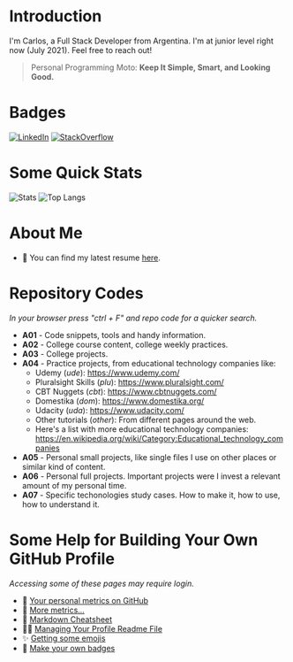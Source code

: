 # Introduction
I'm Carlos, a Full Stack Developer from Argentina. I'm at junior level right now (July 2021). Feel free to reach out!

> Personal Programming Moto: **Keep It Simple, Smart, and Looking Good.**

# Badges
<a href="https://www.linkedin.com/in/carloswm85/"><img src="https://img.shields.io/badge/LinkedIn--_.svg?style=social&logo=linkedin" alt="LinkedIn"></a>
<a href="https://stackoverflow.com/users/7389293/carloswm85"><img src="https://img.shields.io/badge/StackOverflow--_.svg?style=social&logo=stackoverflow" alt="StackOverflow"></a>

# Some Quick Stats
![Stats](https://github-readme-stats.vercel.app/api?username=carloswm85&show_icons=true&count_private=true&line_height=40&theme=dark)
![Top Langs](https://github-readme-stats.vercel.app/api/top-langs/?username=carloswm85&theme=dark)

# About Me
- 📝 You can find my latest resume [here](https://carloswm85.github.io/portfolio/documents/carlos_resume_latest.pdf).

# Repository Codes
_In your browser press "ctrl + F" and repo code for a quicker search._

- **A01** - Code snippets, tools and handy information.
- **A02** - College course content, college weekly practices.
- **A03** - College projects.
- **A04** - Practice projects, from educational technology companies like:
  -  Udemy (*ude*): https://www.udemy.com/
  -  Pluralsight Skills (*plu*): https://www.pluralsight.com/
  -  CBT Nuggets (*cbt*): https://www.cbtnuggets.com/
  -  Domestika (*dom*): https://www.domestika.org/
  -  Udacity (*uda*): https://www.udacity.com/
  -  Other tutorials (*other*): From different pages around the web.
  -  Here's a list with more educational technology companies: https://en.wikipedia.org/wiki/Category:Educational_technology_companies
-  **A05** - Personal small projects, like single files I use on other places or similar kind of content.
-  **A06** - Personal full projects. Important projects were I invest a relevant amount of my personal time.
-  **A07** - Specific techonologies study cases. How to make it, how to use, how to understand it.

# Some Help for Building Your Own GitHub Profile
_Accessing some of these pages may require login._
- 📐 [Your personal metrics on GitHub](https://github.com/lowlighter/metrics)
- 📏 [More metrics...](https://github.com/anuraghazra/github-readme-stats)
- 📃 [Markdown Cheatsheet](https://github.com/adam-p/markdown-here/wiki/Markdown-Cheatsheet)
- 🙋‍♂️ [Managing Your Profile Readme File](https://docs.github.com/en/github/setting-up-and-managing-your-github-profile/customizing-your-profile/managing-your-profile-readme)
- ✨ [Getting some emojis](https://emojipedia.org/)
- 📛 [Make your own badges](https://shields.io/)

